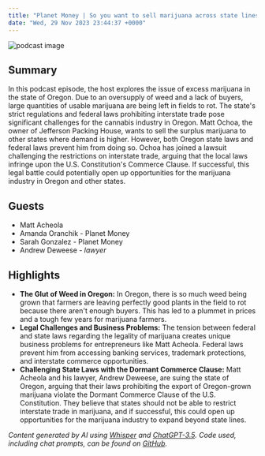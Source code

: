 ```yaml
---
title: "Planet Money | So you want to sell marijuana across state lines"
date: "Wed, 29 Nov 2023 23:44:37 +0000"
---
```


![podcast image](https://media.npr.org/assets/img/2022/10/24/pm_new_tile_2022_sq-b4af5aab11c84cfae38eafa1db74a6da943d4e7f.jpg?s=1400&c=66&f=jpg)

## Summary

In this podcast episode, the host explores the issue of excess marijuana in the state of Oregon. Due to an oversupply of weed and a lack of buyers, large quantities of usable marijuana are being left in fields to rot. The state's strict regulations and federal laws prohibiting interstate trade pose significant challenges for the cannabis industry in Oregon. Matt Ochoa, the owner of Jefferson Packing House, wants to sell the surplus marijuana to other states where demand is higher. However, both Oregon state laws and federal laws prevent him from doing so. Ochoa has joined a lawsuit challenging the restrictions on interstate trade, arguing that the local laws infringe upon the U.S. Constitution's Commerce Clause. If successful, this legal battle could potentially open up opportunities for the marijuana industry in Oregon and other states.

## Guests

- Matt Acheola
- Amanda Oranchik - Planet Money
- Sarah Gonzalez - Planet Money
- Andrew Deweese - _lawyer_

## Highlights

- **The Glut of Weed in Oregon:** In Oregon, there is so much weed being grown that farmers are leaving perfectly good plants in the field to rot because there aren't enough buyers. This has led to a plummet in prices and a tough few years for marijuana farmers. 
- **Legal Challenges and Business Problems:** The tension between federal and state laws regarding the legality of marijuana creates unique business problems for entrepreneurs like Matt Acheola. Federal laws prevent him from accessing banking services, trademark protections, and interstate commerce opportunities. 
- **Challenging State Laws with the Dormant Commerce Clause:** Matt Acheola and his lawyer, Andrew Deweese, are suing the state of Oregon, arguing that their laws prohibiting the export of Oregon-grown marijuana violate the Dormant Commerce Clause of the U.S. Constitution. They believe that states should not be able to restrict interstate trade in marijuana, and if successful, this could open up opportunities for the marijuana industry to expand beyond state lines.

_Content generated by AI using [Whisper](https://openai.com/research/whisper) and [ChatGPT-3.5](https://openai.com/blog/chatgpt). Code used, including chat prompts, can be found on [GitHub](https://github.com/dustinbrownman/podcast-parser/blob/main/app/functions.py)._
